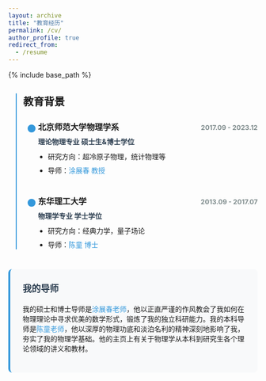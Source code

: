 ```yaml
---
layout: archive
title: "教育经历"
permalink: /cv/
author_profile: true
redirect_from:
  - /resume
---
```


{% include base_path %}

<style>
.cv-timeline {
  position: relative;
  max-width: 800px;
  margin: 0 auto;
  padding-left: 30px;
}

.cv-timeline::before {
  content: '';
  position: absolute;
  left: 15px;
  top: 0;
  bottom: 0;
  width: 2px;
  background: #3498db;
}

.cv-item {
  position: relative;
  margin-bottom: 40px;
  padding-left: 30px;
}

.cv-item::before {
  content: '';
  position: absolute;
  left: 6px;
  top: 5px;
  width: 16px;
  height: 16px;
  border-radius: 50%;
  background: #3498db;
  border: 3px solid white;
  z-index: 1;
}

.cv-header {
  display: flex;
  justify-content: space-between;
  align-items: baseline;
  margin-bottom: 8px;
}

.cv-date {
  color: #7f8c8d;
  font-size: 0.95em;
  font-weight: bold;
}

.cv-degree {
  font-weight: bold;
  color: #2c3e50;
  margin: 5px 0 10px 0;
}

.cv-details {
  margin: 10px 0 0 20px;
  padding: 0;
}

.cv-details li {
  margin-bottom: 8px;
  list-style-type: disc;
}

.cv-mentor-box {
  background-color: #f8f9fa;
  padding: 25px;
  border-radius: 8px;
  margin: 40px auto;
  max-width: 800px;
  border-left: 4px solid #3498db;
}

.cv-mentor-box h3 {
  margin-top: 0;
  color: #2c3e50;
  font-size: 1.3em;
}

a {
  color: #3498db;
  text-decoration: none;
  font-weight: 500;
}

a:hover {
  text-decoration: underline;
}

.highlight {
  background-color: #f0f7ff;
  padding: 2px 5px;
  border-radius: 3px;
}
</style>

<div class="cv-timeline">
  <h2 style="margin-bottom: 25px;">教育背景</h2>

  <div class="cv-item">
    <div class="cv-header">
      <h3 style="margin: 0;">北京师范大学物理学系</h3>
      <span class="cv-date">2017.09 - 2023.12</span>
    </div>
    <p class="cv-degree">理论物理专业 硕士生&博士学位</p>
    <ul class="cv-details">
      <li>研究方向：超冷原子物理，统计物理等</li>
      <li>导师：<a href="https://physicsfaculty.bnu.edu.cn/teacher/337/index.html" target="_blank">涂展春 教授</a></li>
    </ul>
  </div>

  <div class="cv-item">
    <div class="cv-header">
      <h3 style="margin: 0;">东华理工大学</h3>
      <span class="cv-date">2013.09 - 2017.07</span>
    </div>
    <p class="cv-degree">物理学专业 学士学位</p>
    <ul class="cv-details">
      <li>研究方向：经典力学，量子场论</li>
      <li>导师：<a href="https://newquanta.com/" target="_blank">陈童 博士</a></li>
    </ul>
  </div>
</div>

<div class="cv-mentor-box">
  <h3>我的导师</h3>
  <p>我的硕士和博士导师是<a href="https://physicsfaculty.bnu.edu.cn/teacher/337/index.html" target="_blank">涂展春老师</a>，他以正直严谨的作风教会了我如何在物理理论中寻求优美的数学形式，锻炼了我的独立科研能力。我的本科导师是<a href="https://newquanta.com/" target="_blank">陈童老师</a>，他以深厚的物理功底和淡泊名利的精神深刻地影响了我，夯实了我的物理学基础。他的主页上有关于物理学从本科到研究生各个理论领域的讲义和教材。</p>
</div>
